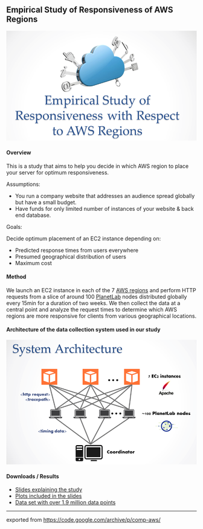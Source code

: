 
## Empirical Study of Responsiveness of AWS Regions

<img src="/wiki/title.png" width="600px" />

#### Overview

This is a study that aims to help you decide in which AWS region to place your server for optimum responsiveness.

Assumptions:

 - You run a company website that addresses an audience spread globally but have a small budget.
 - Have funds for only limited number of instances of your website & back end database.

Goals:

Decide optimum placement of an EC2 instance depending on:
 - Predicted response times from users everywhere
 - Presumed geographical distribution of users
 - Maximum cost
    
#### Method

We launch an EC2 instance in each of the 7 [AWS regions](http://aws.amazon.com/about-aws/globalinfrastructure/) and perform HTTP requests from a slice of around 100 [PlanetLab](http://www.planet-lab.org/) nodes distributed globally every 15min for a duration of two weeks. We then collect the data at a central point and analyze the request times to determine which AWS regions are more responsive for clients from various geographical locations.


#### Architecture of the data collection system used in our study

<img src="/wiki/arch.png" width="600px"/>

#### Downloads / Results

 - [Slides explaining the study](/wiki/slides.md)
 - [Plots included in the slides](/wiki/plots.md)
 - [Data set with over 1.9 million data points](https://github.com/alex-stefa/comp-aws/releases/tag/alpha)

---
exported from https://code.google.com/archive/p/comp-aws/
